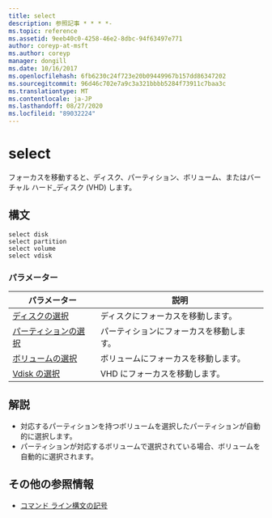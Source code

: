 ```yaml
---
title: select
description: 参照記事 * * * *-
ms.topic: reference
ms.assetid: 9eeb40c0-4258-46e2-8dbc-94f63497e771
author: coreyp-at-msft
ms.author: coreyp
manager: dongill
ms.date: 10/16/2017
ms.openlocfilehash: 6fb6230c24f723e20b09449967b157dd86347202
ms.sourcegitcommit: 96d46c702e7a9c3a321bbbb5284f73911c7baa3c
ms.translationtype: MT
ms.contentlocale: ja-JP
ms.lasthandoff: 08/27/2020
ms.locfileid: "89032224"
---
```

# <a name="select"></a>select



フォーカスを移動すると、ディスク、パーティション、ボリューム、またはバーチャル ハード_ディスク (VHD) します。

## <a name="syntax"></a>構文

```
select disk
select partition
select volume
select vdisk
```

### <a name="parameters"></a>パラメーター

|パラメーター|説明|
|---------|-----------|
|[ディスクの選択](select-disk.md)|ディスクにフォーカスを移動します。|
|[パーティションの選択](select-partition.md)|パーティションにフォーカスを移動します。|
|[ボリュームの選択](select-volume.md)|ボリュームにフォーカスを移動します。|
|[Vdisk の選択](select-vdisk.md)|VHD にフォーカスを移動します。|

## <a name="remarks"></a>解説

-   対応するパーティションを持つボリュームを選択したパーティションが自動的に選択します。
-   パーティションが対応するボリュームで選択されている場合、ボリュームを自動的に選択されます。

## <a name="additional-references"></a>その他の参照情報

- [コマンド ライン構文の記号](command-line-syntax-key.md)


